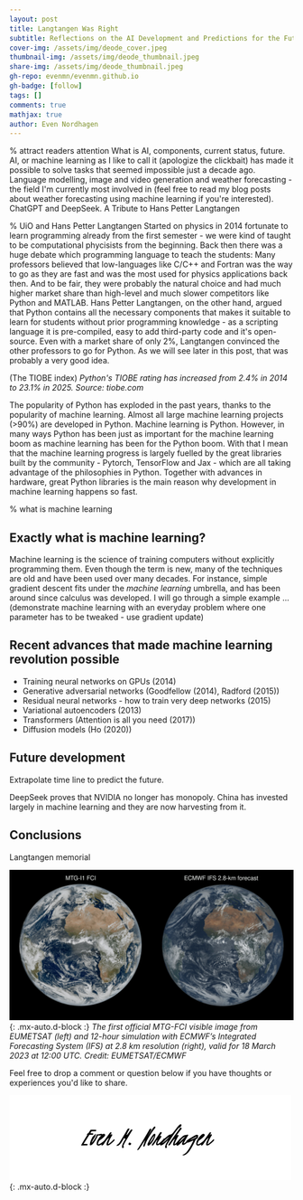 ```yaml
---
layout: post
title: Langtangen Was Right
subtitle: Reflections on the AI Development and Predictions for the Future
cover-img: /assets/img/deode_cover.jpeg
thumbnail-img: /assets/img/deode_thumbnail.jpeg
share-img: /assets/img/deode_thumbnail.jpeg
gh-repo: evenmn/evenmn.github.io
gh-badge: [follow]
tags: []
comments: true
mathjax: true
author: Even Nordhagen
---
```


% attract readers attention
What is AI, components, current status, future. AI, or machine learning as I like to call it (apologize the clickbait) has made it possible to solve tasks that seemed impossible just a decade ago. Language modelling, image and video generation and weather forecasting - the field I'm currently most involved in (feel free to read my blog posts about weather forecasting using machine learning if you're interested). ChatGPT and DeepSeek. A Tribute to Hans Petter Langtangen

% UiO and Hans Petter Langtangen
Started on physics in 2014 fortunate to learn programming already from the first semester - we were kind of taught to be computational phycisists from the beginning. Back then there was a huge debate which programming language to teach the students: Many professors believed that low-languages like C/C++ and Fortran was the way to go as they are fast and was the most used for physics applications back then. And to be fair, they were probably the natural choice and had much higher market share than high-level and much slower competitors like Python and MATLAB. Hans Petter Langtangen, on the other hand, argued that Python contains all the necessary components that makes it suitable to learn for students without prior programming knowledge - as a scripting language it is pre-compiled, easy to add third-party code and it's open-source. Even with a market share of only 2%, Langtangen convinced the other professors to go for Python. As we will see later in this post, that was probably a very good idea.

(The TIOBE index)
*Python's TIOBE rating has increased from 2.4% in 2014 to 23.1% in 2025. Source: tiobe.com*
 
The popularity of Python has exploded in the past years, thanks to the popularity of machine learning. Almost all large machine learning projects (>90%) are developed in Python. Machine learning is Python. However, in many ways Python has been just as important for the machine learning boom as machine learning has been for the Python boom. With that I mean that the machine learning progress is largely fuelled by the great libraries built by the community - Pytorch, TensorFlow and Jax - which are all taking advantage of the philosophies in Python. Together with advances in hardware, great Python libraries is the main reason why development in machine learning happens so fast.

% what is machine learning
## Exactly what is machine learning?
Machine learning is the science of training computers without explicitly programming them. Even though the term is new, many of the techniques are old and have been used over many decades. For instance, simple gradient descent fits under the *machine learning* umbrella, and has been around since calculus was developed. I will go through a simple example ...
(demonstrate machine learning with an everyday problem where one parameter has to be tweaked - use gradient update)

## Recent advances that made machine learning revolution possible
- Training neural networks on GPUs (2014)
- Generative adversarial networks (Goodfellow (2014), Radford (2015))
- Residual neural networks - how to train very deep networks (2015)
- Variational autoencoders (2013)
- Transformers (Attention is all you need (2017))
- Diffusion models (Ho (2020))

## Future development
Extrapolate time line to predict the future. 

DeepSeek proves that NVIDIA no longer has monopoly. China has invested largely in machine learning and they are now harvesting from it.

## Conclusions
Langtangen memorial

![Destination Earth Digital Twin](/assets/img/deode_1.gif){: .mx-auto.d-block :}
*The first official MTG-FCI visible image from EUMETSAT (left) and 12-hour simulation with ECMWF’s Integrated Forecasting System (IFS) at 2.8 km resolution (right), valid for 18 March 2023 at 12:00 UTC. Credit: EUMETSAT/ECMWF*

Feel free to drop a comment or question below if you have thoughts or experiences you'd like to share.

![Signature](/assets/img/signature.png){: .mx-auto.d-block :}
